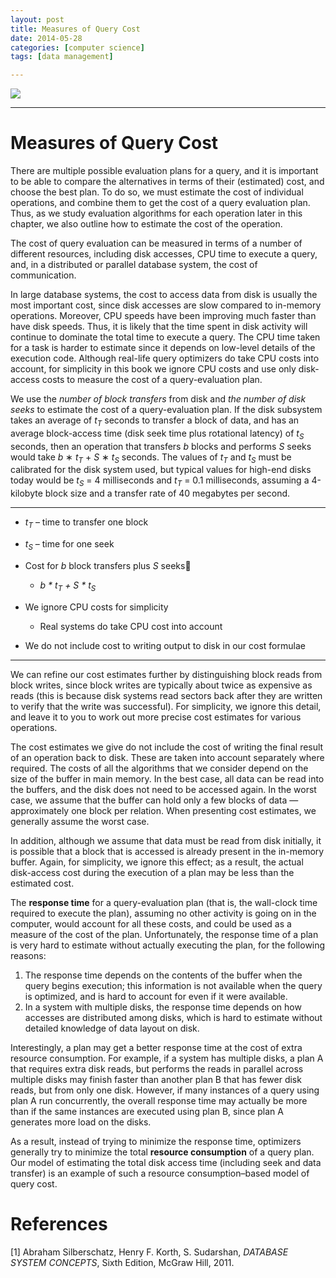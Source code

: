 ```yaml
---
layout: post
title: Measures of Query Cost
date: 2014-05-28
categories: [computer science]
tags: [data management]

---
```



[![](http://sungsoo.github.com/images/query-processing.png)](http://sungsoo.github.com/images/query-processing.png)

---

# Measures of Query Cost

There are multiple possible evaluation plans for a query, and it is important to be able to compare the alternatives in terms of their (estimated) cost, and choose the best plan. To do so, we must estimate the cost of individual operations, and combine them to get the cost of a query evaluation plan. Thus, as we study evaluation algorithms for each operation later in this chapter, we also outline how to estimate the cost of the operation.
The cost of query evaluation can be measured in terms of a number of different resources, including disk accesses, CPU time to execute a query, and, in a distributed or parallel database system, the cost of communication.In large database systems, the cost to access data from disk is usually the most important cost, since disk accesses are slow compared to in-memory operations. Moreover, CPU speeds have been improving much faster than have disk speeds. Thus, it is likely that the time spent in disk activity will continue to dominate the total time to execute a query. The CPU time taken for a task is harder to estimate since it depends on low-level details of the execution code. Although real-life query optimizers do take CPU costs into account, for simplicity in this book we ignore CPU costs and use only disk-access costs to measure the cost of a query-evaluation plan.We use the *number of block transfers* from disk and *the number of disk seeks* to estimate the cost of a query-evaluation plan. If the disk subsystem takes an average of *t<sub>T</sub>* seconds to transfer a block of data, and has an average block-access time (disk seek time plus rotational latency) of *t<sub>S</sub>* seconds, then an operation that transfers *b* blocks and performs *S* seeks would take *b* ∗ *t<sub>T</sub>* + *S* ∗ *t<sub>S</sub>* seconds. The values of *t<sub>T</sub>* and *t<sub>S</sub>* must be calibrated for the disk system used, but typical values for high-end disks today would be *t<sub>S</sub>* = 4 milliseconds and *t<sub>T</sub>* = 0.1 milliseconds, assuming a 4-kilobyte block size and a transfer rate of 40 megabytes per second.---
* *t<sub>T</sub>* – time to transfer one block
* *t<sub>S</sub>* – time for one seek
* Cost for *b* block transfers plus *S* seeks  
	* *b * t<sub>T</sub> + S * t<sub>S</sub>* 

* We ignore CPU costs for simplicity
	* Real systems do take CPU cost into account
* We do not include cost to writing output to disk in our cost formulae

---
We can refine our cost estimates further by distinguishing block reads from block writes, since block writes are typically about twice as expensive as reads (this is because disk systems read sectors back after they are written to verify that the write was successful). For simplicity, we ignore this detail, and leave it to you to work out more precise cost estimates for various operations.The cost estimates we give do not include the cost of writing the final result of an operation back to disk. These are taken into account separately where required. The costs of all the algorithms that we consider depend on the size of the buffer in main memory. In the best case, all data can be read into the buffers, and the disk does not need to be accessed again. In the worst case, we assume that the buffer can hold only a few blocks of data — approximately one block per relation. When presenting cost estimates, we generally assume the worst case.In addition, although we assume that data must be read from disk initially, it is possible that a block that is accessed is already present in the in-memory buffer. Again, for simplicity, we ignore this effect; as a result, the actual disk-access cost during the execution of a plan may be less than the estimated cost.The **response time** for a query-evaluation plan (that is, the wall-clock time required to execute the plan), assuming no other activity is going on in the computer, would account for all these costs, and could be used as a measure of the cost of the plan. Unfortunately, the response time of a plan is very hard to estimate without actually executing the plan, for the following reasons:1. The response time depends on the contents of the buffer when the query begins execution; this information is not available when the query is optimized, and is hard to account for even if it were available.2. In a system with multiple disks, the response time depends on how accesses are distributed among disks, which is hard to estimate without detailed knowledge of data layout on disk.Interestingly, a plan may get a better response time at the cost of extra resource consumption. For example, if a system has multiple disks, a plan A that requires extra disk reads, but performs the reads in parallel across multiple disks may finish faster than another plan B that has fewer disk reads, but from only one disk. However, if many instances of a query using plan A run concurrently, the overall response time may actually be more than if the same instances are executed using plan B, since plan A generates more load on the disks.As a result, instead of trying to minimize the response time, optimizers generally try to minimize the total **resource consumption** of a query plan. Our model of estimating the total disk access time (including seek and data transfer) is an example of such a resource consumption–based model of query cost.# References
[1] Abraham Silberschatz, Henry F. Korth, S. Sudarshan, *DATABASE SYSTEM CONCEPTS*, Sixth Edition, McGraw Hill, 2011.
